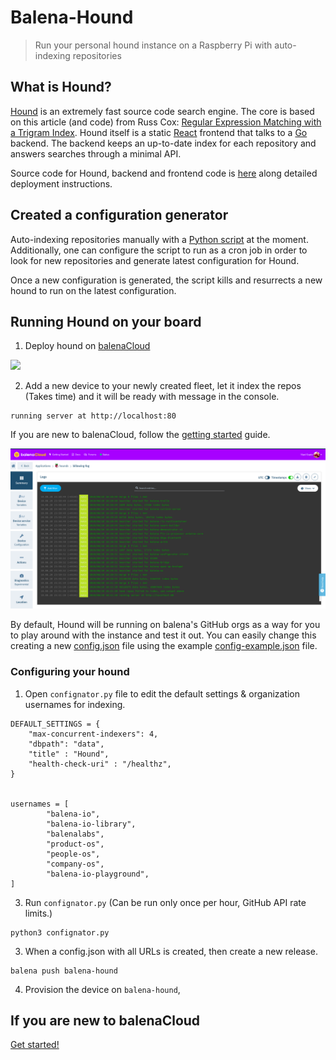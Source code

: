 # Balena-Hound

> Run your personal hound instance on a Raspberry Pi with auto-indexing repositories 

## What is Hound?

[Hound](https://github.com/hound-search/hound) is an extremely fast source code search engine. The core is based on this article (and code) from Russ Cox: [Regular Expression Matching with a Trigram Index](http://swtch.com/~rsc/regexp/regexp4.html). Hound itself is a static [React](http://facebook.github.io/react/) frontend that talks to a [Go](http://golang.org/) backend. The backend keeps an up-to-date index for each repository and answers searches through a minimal API.

Source code for Hound, backend and frontend code is [here](https://github.com/hound-search/hound) along detailed deployment instructions.

## Created a configuration generator

Auto-indexing repositories manually with a [Python script]((https://eklitzke.org/indexing-git-repos-with-hound)) at the moment. Additionally, one can configure the script to run as a cron job in order to look for new repositories and generate latest configuration for Hound.

Once a new configuration is generated, the script kills and resurrects a new hound to run on the latest configuration. 

## Running Hound on your board

1. Deploy hound on [balenaCloud](https://balena.io)

[![](https://www.balena.io/deploy.png)](https://dashboard.balena-cloud.com/deploy)

2. Add a new device to your newly created fleet, let it index the repos (Takes time) and it will be ready with message in the console. 

```
running server at http://localhost:80
``` 

If you are new to balenaCloud, follow the [getting started](https://www.balena.io/docs/learn/getting-started/raspberrypi3/nodejs/) guide.

![](dashboard.png)

By default, Hound will be running on balena's GitHub orgs as a way for you to play around with the instance and test it out. You can easily change this creating a new [config.json](https://github.com/hound-search/hound#quick-start-guide) file using the example [config-example.json](https://github.com/hound-search/hound/blob/main/config-example.json) file.


### Configuring your hound

1. Open `confignator.py` file to edit the default settings & organization usernames for indexing. 

```
DEFAULT_SETTINGS = {
    "max-concurrent-indexers": 4, 
    "dbpath": "data", 
    "title" : "Hound",
    "health-check-uri" : "/healthz",
}


usernames = [
        "balena-io",
        "balena-io-library",
        "balenalabs",
        "product-os",
        "people-os",
        "company-os",
        "balena-io-playground",
]    
```

3. Run `confignator.py` (Can be run only once per hour, GitHub API rate limits.)

```
python3 confignator.py
```

3. When a config.json with all URLs is created, then create a new release. 

```
balena push balena-hound
```

4. Provision the device on `balena-hound`, 



## If you are new to balenaCloud

[Get started!](https://www.balena.io/docs/learn/getting-started/raspberrypi3/nodejs/)
